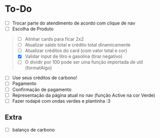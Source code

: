 # To-Do

- [ ] Trocar parte do atendimento de acordo com clique de nav
- [ ] Escolha de Produto
> - [ ] Alinhar cards para ficar 2x2
> - [ ] Atualizar saldo total e crédito total dinamicamente
> - [ ] Atualizar créditos do card (com valor total e cor)
> - [X] Validar input de litro e gasolina (tirar negativo)
> - [ ] O dividir por 100 pode ser uma função importada de util (formatAlgo)
- [ ] Use seus créditos de carbono!
- [ ] Pagamento
- [ ] Confirmação de pagamento
- [ ] Representação da página atual no nav (função Active na cor Verde)
- [ ] Fazer rodapé com ondas verdes e plantinha :3

## Extra

- [ ] balanço de carbono